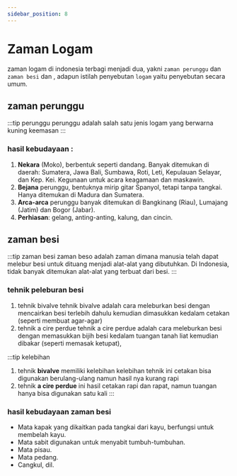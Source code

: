 ```yaml
---
sidebar_position: 8
---
```

# Zaman Logam
zaman logam di indonesia terbagi menjadi dua, yakni ```zaman perunggu``` dan ```zaman besi``` dan , adapun istilah penyebutan  ```logam``` yaitu penyebutan secara umum.

## zaman perunggu
:::tip perunggu
perunggu adalah salah satu jenis logam yang berwarna kuning keemasan
:::
### hasil kebudayaan :
1. **Nekara** (Moko), berbentuk seperti dandang. Banyak ditemukan di daerah: Sumatera, Jawa Bali, Sumbawa, Roti, Leti, Kepulauan Selayar, dan Kep. Kei. Kegunaan untuk acara keagamaan dan maskawin.
2. **Bejana** perunggu, bentuknya mirip gitar Spanyol, tetapi tanpa tangkai. Hanya ditemukan di Madura dan Sumatera.
3. **Arca-arca** perunggu banyak ditemukan di Bangkinang (Riau), Lumajang (Jatim) dan Bogor (Jabar).
4. **Perhiasan**: gelang, anting-anting, kalung, dan cincin.

## zaman besi
:::tip zaman besi
zaman beso adalah zaman dimana manusia telah dapat melebur besi untuk dituang menjadi alat-alat yang dibutuhkan. Di Indonesia, tidak banyak ditemukan alat-alat yang terbuat dari besi.
:::

### tehnik peleburan besi
1. tehnik bivalve
tehnik bivalve adalah cara meleburkan besi dengan mencairkan besi terlebih dahulu kemudian dimasukkan kedalam cetakan (seperti membuat agar-agar)
2. tehnik a cire perdue
tehnik a cire perdue adalah cara meleburkan besi dengan memasukkan bijih besi kedalam tuangan tanah liat kemudian dibakar (seperti memasak ketupat),

:::tip kelebihan
1. tehnik **bivalve** memiliki kelebihan kelebihan tehnik ini cetakan bisa digunakan berulang-ulang namun hasil nya kurang rapi
2. tehnik **a cire perdue** ini hasil cetakan rapi dan rapat, namun tuangan hanya bisa digunakan satu kali
:::

### hasil kebudayaan zaman besi
- Mata kapak yang dikaitkan pada tangkai dari kayu, berfungsi untuk membelah kayu.
- Mata sabit digunakan untuk menyabit tumbuh-tumbuhan.
- Mata pisau.
- Mata pedang.
- Cangkul, dil.
